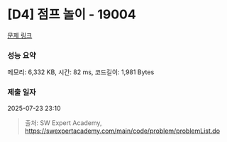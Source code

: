 # [D4] 점프 놀이 - 19004 

[문제 링크](https://swexpertacademy.com/main/code/problem/problemDetail.do?contestProbId=AYtrEOraDk0DFAR-) 

### 성능 요약

메모리: 6,332 KB, 시간: 82 ms, 코드길이: 1,981 Bytes

### 제출 일자

2025-07-23 23:10



> 출처: SW Expert Academy, https://swexpertacademy.com/main/code/problem/problemList.do